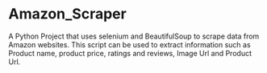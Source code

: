 # Amazon_Scraper
A Python Project that uses selenium and BeautifulSoup to scrape data from Amazon websites. This script can be used to extract information such as Product name, product price, ratings and reviews, Image Url and Product Url.
